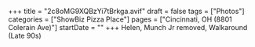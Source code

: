 +++
title = "2c8oMG9XQBzYi7tBrkga.avif"
draft = false
tags = ["Photos"]
categories = ["ShowBiz Pizza Place"]
pages = ["Cincinnati, OH (8801 Colerain Ave)"]
startDate = ""
+++
Helen, Munch Jr removed, Walkaround (Late 90s)
